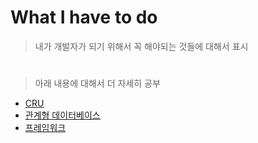 # What I have to do

> 내가 개발자가 되기 위해서 꼭 해야되는 것들에 대해서 표시
#
> 아래 내용에 대해서 더 자세히 공부 

- [CRU](https://github.com/taehyundev/Creative_Ideas/blob/master/What%20I%20have%20to%20do/2020-03-06(CRUD).md)
- [관계형 데이터베이스](https://github.com/taehyundev/Creative_Ideas/blob/master/What%20I%20have%20to%20do/2020-03-06(%EA%B4%80%EA%B3%84%ED%98%95%20%EB%8D%B0%EC%9D%B4%ED%84%B0%EB%B2%A0%EC%9D%B4%EC%8A%A4).md)
- [프레임워크](https://github.com/taehyundev/Creative_Ideas/blob/master/What%20I%20have%20to%20do/2020-03-06(%ED%94%84%EB%A0%88%EC%9E%84%EC%9B%8C%ED%81%AC).md)

